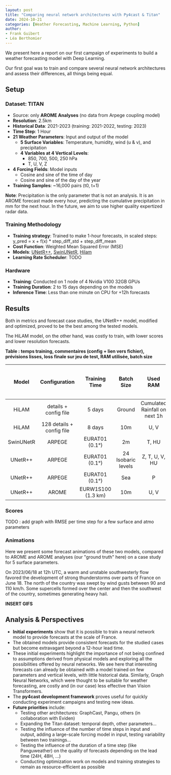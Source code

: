 ```yaml
---
layout: post
title: "Comparing neural network architectures with Py4cast & Titan"
date: 2024-10-21
categories: [Weather Forecasting, Machine Learning, Python]
author:
- Frank Guibert
- Léa Berthomier
---
```



We present here a report on our first campaign of experiments to build a weather forecasting model with Deep Learning.

Our first goal was to train and compare several neural network architectures and assess their differences, all things being equal.

## Setup

### Dataset: TITAN

- Source: only **AROME Analyses** (no data from Arpege coupling model)
- **Resolution**: 2.5km
- **Historical Data**: 2021-2023 (training: 2021-2022, testing: 2023)
- **Time Step**: 1 Hour
- **21 Weather Parameters**: Input and output of the model
  - **5 Surface Variables**: Temperature, humidity, wind (u & v), and precipitation
  - **4 Variables at 4 Vertical Levels**:
    - 850, 700, 500, 250 hPa
    - T, U, V, Z
- **4 Forcing Fields**: Model inputs
  - Cosine and sine of the time of day
  - Cosine and sine of the day of the year
- **Training Samples**: ~16,000 pairs (t0, t+1)

**Note**: Precipitation is the only parameter that is not an analysis. It is an AROME forecast made every hour, predicting the cumulative precipitation in mm for the next hour. In the future, we aim to use higher quality expertized radar data.


### Training Methodology

- **Training strategy**: Trained to make 1-hour forecasts, in scaled steps: y_pred = x + f(x) * step_diff_std + step_diff_mean
- **Cost Function**: Weighted Mean Squared Error (MSE)
- **Models**: [UNetR++](https://github.com/meteofrance/py4cast/blob/6fd15e707aefb5747bfb9bc13719d16923e022ac/py4cast/models/vision/unetrpp.py#L580), [SwinUNetR](https://github.com/meteofrance/py4cast/blob/6fd15e707aefb5747bfb9bc13719d16923e022ac/py4cast/models/vision/transformers.py#L370), [Hilam](https://github.com/meteofrance/py4cast/blob/6fd15e707aefb5747bfb9bc13719d16923e022ac/py4cast/models/nlam/models.py#L730)
- **Learning Rate Scheduler**: TODO


### Hardware

- **Training**: Conducted on 1 node of 4 Nvidia V100 32GB GPUs
- **Training Duration**: 2 to 15 days depending on the models
- **Inference Time**: Less than one minute on CPU for +12h forecasts


## Results

Both in metrics and forecast case studies, the UNetR++ model, modified and optimized, proved to be the best among the tested models.

The HiLAM model, on the other hand, was costly to train, with lower scores and lower resolution forecasts.

**Table : temps training, commentaires (config + lien vers fichier), prévisions lisses, loss finale sur jeu de test, RAM utilisée, batch size**


| Model  | Configuration | Training Time | Batch Size  | Used RAM | Final loss on test set | Comments |
| :---:   | :---: | :---: | :---: | :---: | :---: | :---: |
| HiLAM | details + config file | 5 days | Ground |  Cumulated Rainfall on next 1h |
| HiLAM | 128 details + config file |8 days | 10m |  U, V |
| SwinUNetR | ARPEGE  | EURAT01 (0.1°) | 2m |  T, HU |
| UNetR++ | ARPEGE | EURAT01 (0.1°) | 24 Isobaric levels |  Z, T, U, V, HU |
| UNetR++ | ARPEGE | EURAT01 (0.1°) | Sea |  P |
| UNetR++ | AROME | EURW1S100 (1.3 km) | 10m |  U, V |


### Scores

TODO : add graph with RMSE per time step for a few surface and atmo parameters


### Animations

Here we present some forecast animations of these two models, compared to AROME and AROME analyses (our "ground truth" here) on a case study for 5 surface parameters.

On 2023/06/18 at 12h UTC, a warm and unstable southwesterly flow favored the development of strong thunderstorms over parts of France on June 18. The north of the country was swept by wind gusts between 90 and 110 km/h. Some supercells formed over the center and then the southwest of the country, sometimes generating heavy hail.

**INSERT GIFS**


## Analysis & Perspectives

- **Initial experiments** show that it is possible to train a neural network model to provide forecasts at the scale of France.
- The obtained models provide consistent forecasts for the studied cases but become extravagant beyond a 12-hour lead time.
- These initial experiments highlight the importance of not being confined to assumptions derived from physical models and exploring all the possibilities offered by neural networks. We see here that interesting forecasts can already be obtained with a model trained on few parameters and vertical levels, with little historical data. Similarly, Graph Neural Networks, which were thought to be suitable for weather forecasting, are costly and (in our case) less effective than Vision Transformers.
- The **py4cast development framework** proves useful for quickly conducting experiment campaigns and testing new ideas.
- **Future priorities** include:
  - Testing other architectures: GraphCast, Pangu, others (in collaboration with Eviden)
  - Expanding the Titan dataset: temporal depth, other parameters...
  - Testing the influence of the number of time steps in input and output, adding a large-scale forcing model in input, testing variability between two trainings...
  - Testing the influence of the duration of a time step (like Panguweather) on the quality of forecasts depending on the lead time (24H, 48H, ...)
  - Conducting optimization work on models and training strategies to remain as resource-efficient as possible